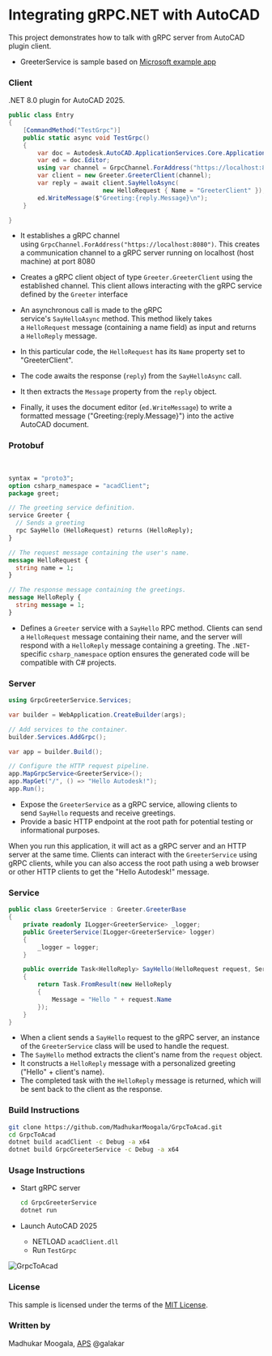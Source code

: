 # Integrating gRPC.NET with AutoCAD

This project demonstrates how to talk with gRPC server from AutoCAD plugin client.
- GreeterService is sample based on [Microsoft example app](https://learn.microsoft.com/en-us/aspnet/core/tutorials/grpc/grpc-start?view=aspnetcore-8.0&tabs=visual-studio#create-a-grpc-service)

### Client

.NET 8.0 plugin for AutoCAD 2025.

```csharp
public class Entry
{
    [CommandMethod("TestGrpc")]
    public static async void TestGrpc()
    {
        var doc = Autodesk.AutoCAD.ApplicationServices.Core.Application.DocumentManager.MdiActiveDocument ?? throw new NullReferenceException("no active document");
        var ed = doc.Editor;
        using var channel = GrpcChannel.ForAddress("https://localhost:8080");
        var client = new Greeter.GreeterClient(channel);
        var reply = await client.SayHelloAsync(
                          new HelloRequest { Name = "GreeterClient" });
        ed.WriteMessage($"Greeting:{reply.Message}\n");
    }

}
```

- It establishes a gRPC channel using `GrpcChannel.ForAddress("https://localhost:8080")`. This creates a communication channel to a gRPC server running on localhost (host machine) at port 8080

- Creates a gRPC client object of type `Greeter.GreeterClient` using the established channel. This client allows interacting with the gRPC service defined by the `Greeter` interface

- An asynchronous call is made to the gRPC service's `SayHelloAsync` method. This method likely takes a `HelloRequest` message (containing a name field) as input and returns a `HelloReply` message.

- In this particular code, the `HelloRequest` has its `Name` property set to "GreeterClient".

- The code awaits the response (`reply`) from the `SayHelloAsync` call.

- It then extracts the `Message` property  from the `reply` object.

- Finally, it uses the document editor (`ed.WriteMessage`) to write a formatted message ("Greeting:{reply.Message}") into the active AutoCAD document.

### Protobuf

    

```protobuf
syntax = "proto3";
option csharp_namespace = "acadClient";
package greet;

// The greeting service definition.
service Greeter {
  // Sends a greeting
  rpc SayHello (HelloRequest) returns (HelloReply);
}

// The request message containing the user's name.
message HelloRequest {
  string name = 1;
}

// The response message containing the greetings.
message HelloReply {
  string message = 1;
}
```

- Defines a `Greeter` service with a `SayHello` RPC method. Clients can send a `HelloRequest` message containing their name, and the server will respond with a `HelloReply` message containing a greeting. The `.NET`-specific `csharp_namespace` option ensures the generated code will be compatible with C# projects.

### Server

```csharp
using GrpcGreeterService.Services;

var builder = WebApplication.CreateBuilder(args);

// Add services to the container.
builder.Services.AddGrpc();

var app = builder.Build();

// Configure the HTTP request pipeline.
app.MapGrpcService<GreeterService>();
app.MapGet("/", () => "Hello Autodesk!");
app.Run();
```

- Expose the `GreeterService` as a gRPC service, allowing clients to send `SayHello` requests and receive greetings.
- Provide a basic HTTP endpoint at the root path for potential testing or informational purposes.

When you run this application, it will act as a gRPC server and an HTTP server at the same time. Clients can interact with the `GreeterService` using gRPC clients, while you can also access the root path using a web browser or other HTTP clients to get the "Hello Autodesk!" message.

### Service

```csharp
public class GreeterService : Greeter.GreeterBase
{
    private readonly ILogger<GreeterService> _logger;
    public GreeterService(ILogger<GreeterService> logger)
    {
        _logger = logger;
    }

    public override Task<HelloReply> SayHello(HelloRequest request, ServerCallContext context)
    {
        return Task.FromResult(new HelloReply
        {
            Message = "Hello " + request.Name
        });
    }
}
```

- When a client sends a `SayHello` request to the gRPC server, an instance of the `GreeterService` class will be used to handle the request.
- The `SayHello` method extracts the client's name from the `request` object.
- It constructs a `HelloReply` message with a personalized greeting ("Hello" + client's name).
- The completed task with the `HelloReply` message is returned, which will be sent back to the client as the response.

### Build Instructions

```bash
git clone https://github.com/MadhukarMoogala/GrpcToAcad.git
cd GrpcToAcad
dotnet build acadClient -c Debug -a x64
dotnet build GrpcGreeterService -c Debug -a x64
```

### Usage Instructions

- Start gRPC server    
  
  ```bash
  cd GrpcGreeterService
  dotnet run
  ```

- Launch AutoCAD 2025
  
  - NETLOAD `acadClient.dll`
  - Run `TestGrpc`

![GrpcToAcad](https://github.com/MadhukarMoogala/GrpcToAcad/assets/6602398/e8bf0699-0c4d-4a3d-973a-506e420a594f)

### License

This sample is licensed under the terms of the [MIT License](http://opensource.org/licenses/MIT).

### Written by

Madhukar Moogala, [APS](http://aps.autodesk.com/) @galakar


